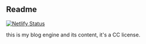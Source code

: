 ## Readme

[![Netlify Status](https://api.netlify.com/api/v1/badges/333e15f3-f8cc-4435-815c-b93e8bcf188e/deploy-status)](https://app.netlify.com/sites/notes-dedenf/deploys)

this is my blog engine and its content, it's a CC license.
